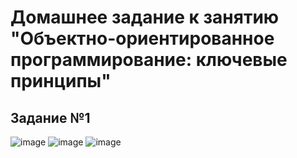 # Домашнее задание к занятию "Объектно-ориентированное программирование: ключевые принципы"
## Задание №1
![image](https://github.com/user-attachments/assets/52f6ac60-d2e2-4ca3-aa39-c64b7c0af8b6)
![image](https://github.com/user-attachments/assets/eb9fc0dd-0986-402d-ad06-dac8386cd8af)
![image](https://github.com/user-attachments/assets/0d1d66c5-57a3-4d6a-9541-53fe5464fd14)
